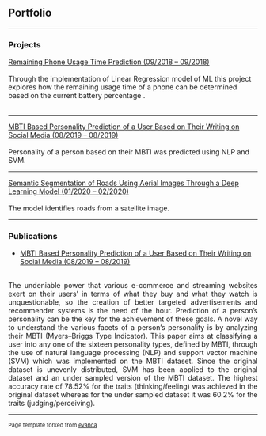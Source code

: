 ## Portfolio

---

### Projects

[Remaining Phone Usage Time Prediction (09/2018 – 09/2018)](https://drive.google.com/file/d/1hW1ULgCulneKcQWDOPK1tFEyHCXyY7FT/view)
<br><br>
Through the implementation of Linear Regression model of ML this project explores how the remaining usage time of a phone can be determined based on the current battery percentage .
<br><br>


---
[MBTI Based Personality Prediction of a User Based on Their Writing on Social Media (08/2019 – 08/2019)](https://www.ijeat.org/wp-content/uploads/papers/v9i1/A1523109119.pdf)
<br><br>
Personality of a person based on their MBTI was predicted using NLP and SVM.

---
[Semantic Segmentation of Roads Using Aerial Images Through a Deep Learning Model (01/2020 – 02/2020)](https://drive.google.com/file/d/1VcMOxfGexcs2fHKvsox2PuWVmYPWStqf/view?usp=sharing)
<br><br>
The model identifies roads from a satellite image.

---

### Publications

- [MBTI Based Personality Prediction of a User Based on Their Writing on Social Media (08/2019 – 08/2019)](https://www.ijeat.org/wp-content/uploads/papers/v9i1/A1523109119.pdf)
<br><br>
<p align="justify">The undeniable power that various e-commerce and streaming websites exert on their users’ in terms of what they buy and what they watch is unquestionable, so the creation of better targeted advertisements and recommender systems is the need of the hour. Prediction of a person’s personality can be the key for the achievement of these goals. A novel way to understand the various facets of a person’s personality is by analyzing their MBTI (Myers–Briggs Type Indicator). This paper aims at classifying a user into any one of the sixteen personality types, defined by MBTI, through the use of natural language processing (NLP) and support vector machine (SVM) which was implemented on the MBTI dataset. Since the original dataset is unevenly distributed, SVM has been applied to the original dataset and an under sampled version of the MBTI dataset. The highest accuracy rate of 78.52% for the traits (thinking/feeling) was achieved in the original dataset whereas for the under sampled dataset it was 60.2% for the traits (judging/perceiving).</p>









---
<p style="font-size:11px">Page template forked from <a href="https://github.com/evanca/quick-portfolio">evanca</a></p>
<!-- Remove above link if you don't want to attibute -->
